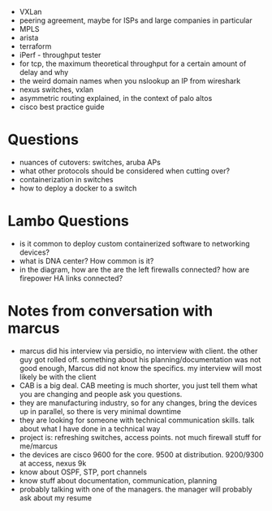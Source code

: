 - VXLan
- peering agreement, maybe for ISPs and large companies in particular
- MPLS
- arista
- terraform
- iPerf - throughput tester
- for tcp, the maximum theoretical throughput for a certain amount of delay and why
- the weird domain names when you nslookup an IP from wireshark
- nexus switches, vxlan
- asymmetric routing explained, in the context of palo altos
- cisco best practice guide


# Questions
- nuances of cutovers: switches, aruba APs
- what other protocols should be considered when cutting over?
- containerization in switches
- how to deploy a docker to a switch

# Lambo Questions	
- is it common to deploy custom containerized software to networking devices? 
- what is DNA center? How common is it?
- in the diagram, how are the are the left firewalls connected? how are firepower HA links connected?

# Notes from conversation with marcus
- marcus did his interview via persidio, no interview with client. the other guy got rolled off. something about his planning/documentation was not good enough, Marcus did not know the specifics. my interview will most likely be with the client
- CAB is a big deal. CAB meeting is much shorter, you just tell them what you are changing and people ask you questions. 
- they are manufacturing industry, so for any changes, bring the devices up in parallel, so there is very minimal downtime
- they are looking for someone with technical communication skills. talk about what I have done in a technical way
- project is: refreshing switches, access points. not much firewall stuff for me/marcus
- the devices are cisco 9600 for the core. 9500 at distribution. 9200/9300 at access, nexus 9k
- know about OSPF, STP, port channels
- know stuff about documentation, communication, planning
- probably talking with one of the managers. the manager will probably ask about my resume


